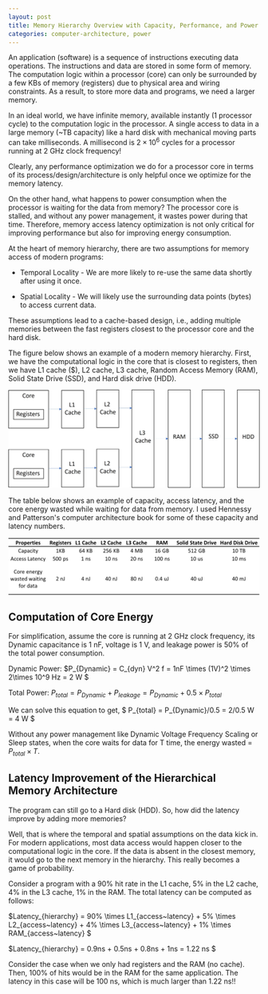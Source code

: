 ```yaml
---
layout: post
title: Memory Hierarchy Overview with Capacity, Performance, and Power Implications
categories: computer-architecture, power
---
```


An application (software) is a sequence of instructions executing data operations. The instructions and data are 
stored in some form of memory. The computation logic within a processor (core) can only be surrounded by a few KBs of memory (registers) due 
to physical area and wiring constraints. As a result, to store more data and programs, we need a larger memory. 

In an ideal world, we have infinite memory, available instantly (1 processor cycle) to the computation logic in the processor. 
A single access to data in a large memory (~TB capacity) like a hard disk with mechanical moving parts can take milliseconds. 
A millisecond is $2 \times 10^6$ cycles for a processor running at 2 GHz clock frequency! 

Clearly, any performance optimization we do for a processor core in terms of its process/design/architecture is only helpful once we optimize for the memory latency. 

On the other hand, what happens to power consumption when the processor is waiting for the data from memory? The processor core is stalled, and without any power management, it wastes power during that time. Therefore, memory access latency optimization is not only critical for improving performance but also for improving energy consumption. 

At the heart of memory hierarchy, there are two assumptions for memory access of modern programs:

* Temporal Locality - We are more likely to re-use the same data shortly after using it once. 

* Spatial Locality - We will likely use the surrounding data points (bytes) to access current data. 

These assumptions lead to a cache-based design, i.e., adding multiple memories between the fast registers closest to the processor core and the hard disk. 

The figure below shows an example of a modern memory hierarchy. First, we have the computational logic in the core that is closest to registers, then we have L1 cache ($), L2 cache, L3 cache, 
Random Access Memory (RAM), Solid State Drive (SSD), and Hard disk drive (HDD). 

![Memory Hierarchy Example in a modern multi-core System on Chip](/assets/memory-hierarchy-example-2023.jpg)

The table below shows an example of capacity, access latency, and the core energy wasted while waiting for data from memory. I used Hennessy and Patterson's computer architecture book for some of these capacity and latency numbers.

![Memory Hierarchy Capacity, Latency and Energy](/assets/memory-hierarchy-table-2023.jpg)

## Computation of Core Energy 

For simplification, assume the core is running at 2 GHz clock frequency, its Dynamic capacitance is 1 nF, voltage is 1 V, and leakage power is 
50% of the total power consumption. 

Dynamic Power: $P_{Dynamic} = C_{dyn} V^2 f = 1nF \times (1V)^2 \times 2\times 10^9 Hz = 2 W $

Total Power: $P_{total} = P_{Dynamic} + P_{leakage} = P_{Dynamic} + 0.5 \times P_{total}$

We can solve this equation to get, $ P_{total} =  P_{Dynamic}/0.5 = 2/0.5 W = 4 W $

Without any power management like Dynamic Voltage Frequency Scaling or Sleep states, when the core waits for data for T time, 
the energy wasted = $P_{total} \times T$. 

## Latency Improvement of the Hierarchical Memory Architecture 

The program can still go to a Hard disk (HDD). So, how did the latency improve by adding more memories?  

Well, that is where the temporal and spatial assumptions on the data kick in. For modern applications, most data access would happen closer to the computational logic in the core. If the data is absent in the closest memory, it would go to the next memory in the hierarchy. This really becomes a game of probability. 

Consider a program with a 90% hit rate in the L1 cache, 5% in the L2 cache, 4% in the L3 cache, 1% in the RAM. The total latency can be computed as follows:

$Latency_{hierarchy} = 90\% \times L1_{access~latency} + 5\% \times L2_{access~latency} + 4\% \times L3_{access~latency} + 1\% \times RAM_{access~latency} $

$Latency_{hierarchy} = 0.9ns + 0.5ns + 0.8ns + 1ns = 1.22 ns $

Consider the case when we only had registers and the RAM (no cache). Then, 100% of hits would be in the RAM for the same application. The latency in this case will be 100 ns, which is much larger than 1.22 ns!!
